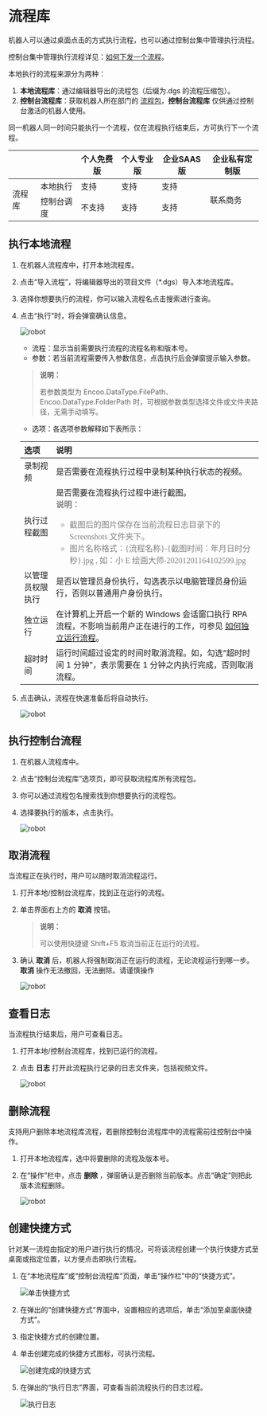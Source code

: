 # 流程库

机器人可以通过桌面点击的方式执行流程，也可以通过控制台集中管理执行流程。

控制台集中管理执行流程详见：[如何下发一个流程](./../Console/rpa-center/workflow/manageworkflow.md)。

本地执行的流程来源分为两种：

1. **本地流程库**：通过编辑器导出的流程包（后缀为.dgs 的流程压缩包）。
2. **控制台流程库**：获取机器人所在部门的 [流程包](./../Console/rpa-center/packages/aboutPackages.md)，**控制台流程库** 仅供通过控制台激活的机器人使用。

同一机器人同一时间只能执行一个流程，仅在流程执行结束后，方可执行下一个流程。

<table>
<thead>
  <tr>
    <th colspan="2" rowspan="4"></th>
    <th>个人免费版</th>
    <th>个人专业版</th>
    <th>企业SAAS版</th>
    <th>企业私有定制版</th>
     </tr>
</thead>
<tbody>
  <tr>
    <td rowspan="2">流程库</td>
    <td>本地执行</td>
    <td>支持</td>
    <td>支持</td>
    <td>支持</td>
    <td rowspan="2">联系商务</td>
  </tr>
  <tr>
    <td>控制台调度</td>
    <td>不支持</td>
    <td>支持</td>
    <td>支持</td>
  </tr>
  </tbody>
</table>

## 执行本地流程

1. 在机器人流程库中，打开本地流程库。
2. 点击“导入流程”，将编辑器导出的项目文件（*.dgs）导入本地流程库。
3. 选择你想要执行的流程，你可以输入流程名点击搜索进行查询。
4. 点击“执行”时，将会弹窗确认信息。

    ![robot](https://docimages.blob.core.chinacloudapi.cn/images/Robot/flowofexecution20201201.png)

    - 流程：显示当前需要执行流程的流程名称和版本号。
    - 参数：若当前流程需要传入参数信息，点击执行后会弹窗提示输入参数。

    > **说明：**
    >
    > 若参数类型为 Encoo.DataType.FilePath、Encoo.DataType.FolderPath 时，可根据参数类型选择文件或文件夹路径，无需手动填写。

    - 选项：各选项参数解释如下表所示：

    |  选项    |说明      |
    | :---- | :---- |
    |   录制视频   |是否需要在流程执行过程中录制某种执行状态的视频。|
    |   执行过程截图   |是否需要在流程执行过程中进行截图。<br> <font color="grey" size="3" face="楷体"> **说明：** <br>  <ul> <li> 截图后的图片保存在当前流程日志目录下的 Screenshots 文件夹下。</li> <li> 图片名称格式：{流程名称}-{截图时间：年月日时分秒}.jpg , 如：小 E 绘画大师-20201201164102599.jpg </li> </ul> </font>  |
    |   以管理员权限执行   |是否以管理员身份执行，勾选表示以电脑管理员身份运行，否则以普通用户身份执行。      |
    |独立运行|在计算机上开启一个新的 Windows 会话窗口执行 RPA 流程，不影响当前用户正在进行的工作，可参见 [如何独立运行流程](./../../BestPractices/RunAlone.md)。|
    |   超时时间   | 运行时间超过设定的时间时取消流程。如，勾选“超时时间 1 分钟”，表示需要在 1 分钟之内执行完成，否则取消流程。|

5. 点击确认，流程在快速准备后将自动执行。

    ![robot](https://docimages.blob.core.chinacloudapi.cn/images/Robot/running20201230.png)

## 执行控制台流程

1. 在机器人流程库中。
2. 点击“控制台流程库”选项页，即可获取流程库所有流程包。
3. 你可以通过流程包名搜索找到你想要执行的流程包。
4. 选择要执行的版本，点击执行。

    ![robot](https://docimages.blob.core.chinacloudapi.cn/images/Robot/robotprocessconsole20211125.png)

## 取消流程

当流程正在执行时，用户可以随时取消流程运行。

1. 打开本地/控制台流程库，找到正在运行的流程。
2. 单击界面右上方的 **取消** 按钮。

    > **说明：**
    >
    > 可以使用快捷键 Shift+F5 取消当前正在运行的流程。

3. 确认 **取消** 后，机器人将强制取消正在运行的流程，无论流程运行到哪一步。**取消** 操作无法撤回，无法删除。请谨慎操作

    ![robot](https://docimages.blob.core.chinacloudapi.cn/images/Robot/0626-robot01.png)

## 查看日志

当流程执行结束后，用户可查看日志。

1. 打开本地/控制台流程库，找到已运行的流程。
2. 点击 **日志** 打开此流程执行记录的日志文件夹，包括视频文件。

    ![robot](https://docimages.blob.core.chinacloudapi.cn/images/Robot/Robot-Process-Log-0.png)

## 删除流程

支持用户删除本地流程库流程，若删除控制台流程库中的流程需前往控制台中操作。

1. 打开本地流程库，选中将要删除的流程及版本号。
2. 在“操作”栏中，点击 **删除** ，弹窗确认是否删除当前版本。点击“确定”则把此版本流程删除。

    ![robot](https://docimages.blob.core.chinacloudapi.cn/images/Robot/robot-deleteflow-1.png)

## 创建快捷方式

针对某一流程由指定的用户进行执行的情况，可将该流程创建一个执行快捷方式至桌面或指定位置，以方便点击即执行流程。

1. 在“本地流程库”或“控制台流程库”页面，单击“操作栏”中的“快捷方式”。

    ![单击快捷方式](https://docimages.blob.core.chinacloudapi.cn/images/Robot/shortcut20211125.png)

2. 在弹出的“创建快捷方式”界面中，设置相应的选项后，单击“添加至桌面快捷方式”。
3. 指定快捷方式的创建位置。
4. 单击创建完成的快捷方式图标，可执行流程。

    ![创建完成的快捷方式](https://docimages.blob.core.chinacloudapi.cn/images/Robot/shortcutdone20211125.png)

5. 在弹出的“执行日志”界面，可查看当前流程执行的日志过程。

    ![执行日志](https://docimages.blob.core.chinacloudapi.cn/images/Robot/autoexecuteworkflow20211125.png)
